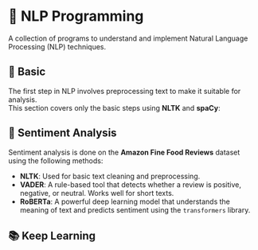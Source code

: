 # 🧠 NLP Programming

A collection of programs to understand and implement Natural Language Processing (NLP) techniques.


## 🔹 Basic
The first step in NLP involves preprocessing text to make it suitable for analysis.  
This section covers only the basic steps using **NLTK** and **spaCy**:



## 🔹 Sentiment Analysis

Sentiment analysis is done on the **Amazon Fine Food Reviews** dataset using the following methods:

- **NLTK**: Used for basic text cleaning and preprocessing.  
- **VADER**: A rule-based tool that detects whether a review is positive, negative, or neutral. Works well for short texts.  
- **RoBERTa**: A powerful deep learning model that understands the meaning of text and predicts sentiment using the `transformers` library.

## 📚 Keep Learning
